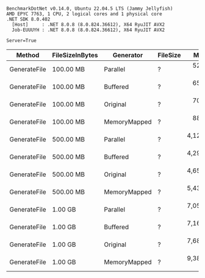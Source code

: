 ```

BenchmarkDotNet v0.14.0, Ubuntu 22.04.5 LTS (Jammy Jellyfish)
AMD EPYC 7763, 1 CPU, 2 logical cores and 1 physical core
.NET SDK 8.0.402
  [Host]     : .NET 8.0.8 (8.0.824.36612), X64 RyuJIT AVX2
  Job-EUUUYH : .NET 8.0.8 (8.0.824.36612), X64 RyuJIT AVX2

Server=True  

```
| Method       | FileSizeInBytes | Generator    | FileSize | Mean       | Error     | StdDev    | StdErr   | Median     | Min        | Max        | Rank | Gen0       | Gen1      | Gen2      | Allocated  |
|------------- |---------------- |------------- |--------- |-----------:|----------:|----------:|---------:|-----------:|-----------:|-----------:|-----:|-----------:|----------:|----------:|-----------:|
| GenerateFile | 100.00 MB       | Parallel     | ?        |   526.0 ms |  11.54 ms |  34.04 ms |  3.40 ms |   517.1 ms |   471.9 ms |   613.2 ms |    1 |  1000.0000 | 1000.0000 | 1000.0000 |  364.02 MB |
| GenerateFile | 100.00 MB       | Buffered     | ?        |   652.3 ms |  13.00 ms |  29.62 ms |  3.76 ms |   648.0 ms |   581.1 ms |   725.7 ms |    2 |  1000.0000 |         - |         - |  500.37 MB |
| GenerateFile | 100.00 MB       | Original     | ?        |   705.2 ms |  13.96 ms |  38.23 ms |  4.10 ms |   704.9 ms |   582.9 ms |   769.1 ms |    3 |  1000.0000 |         - |         - |  585.05 MB |
| GenerateFile | 100.00 MB       | MemoryMapped | ?        |   886.7 ms |   5.34 ms |   4.17 ms |  1.20 ms |   885.3 ms |   883.2 ms |   896.5 ms |    4 |  1000.0000 |         - |         - |  507.41 MB |
| GenerateFile | 500.00 MB       | Parallel     | ?        | 4,129.1 ms |  87.87 ms | 250.71 ms | 25.86 ms | 4,179.0 ms | 3,384.0 ms | 4,684.0 ms |    5 |  7000.0000 | 6000.0000 | 3000.0000 | 1818.69 MB |
| GenerateFile | 500.00 MB       | Buffered     | ?        | 4,299.9 ms |  85.90 ms | 213.91 ms | 25.04 ms | 4,373.4 ms | 3,539.9 ms | 4,637.2 ms |    5 |  7000.0000 |         - |         - | 2500.15 MB |
| GenerateFile | 500.00 MB       | Original     | ?        | 4,653.3 ms | 119.79 ms | 349.43 ms | 35.30 ms | 4,753.1 ms | 3,498.0 ms | 5,031.7 ms |    6 |  9000.0000 |         - |         - | 2923.91 MB |
| GenerateFile | 500.00 MB       | MemoryMapped | ?        | 5,431.9 ms | 106.96 ms | 234.79 ms | 30.83 ms | 5,454.0 ms | 4,116.1 ms | 5,660.3 ms |    7 |  8000.0000 |         - |         - | 2537.43 MB |
| GenerateFile | 1.00 GB         | Parallel     | ?        | 7,057.6 ms | 140.52 ms | 311.39 ms | 40.54 ms | 7,123.3 ms | 6,111.3 ms | 7,593.2 ms |    8 | 10000.0000 | 9000.0000 | 1000.0000 | 3196.85 MB |
| GenerateFile | 1.00 GB         | Buffered     | ?        | 7,168.5 ms | 142.46 ms | 411.03 ms | 41.95 ms | 7,225.5 ms | 6,383.3 ms | 7,903.5 ms |    8 | 16000.0000 |         - |         - |  5120.1 MB |
| GenerateFile | 1.00 GB         | Original     | ?        | 7,685.1 ms | 153.40 ms | 440.15 ms | 45.16 ms | 7,730.1 ms | 6,637.5 ms | 8,656.9 ms |    9 | 19000.0000 |         - |         - | 5987.74 MB |
| GenerateFile | 1.00 GB         | MemoryMapped | ?        | 9,385.2 ms | 186.67 ms | 331.81 ms | 52.46 ms | 9,545.2 ms | 8,581.1 ms | 9,789.5 ms |   10 | 16000.0000 |         - |         - | 5196.53 MB |
